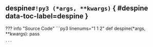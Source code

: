 ## **despine**`#!py3 (*args, **kwargs)` { #despine data-toc-label=despine }



??? info "Source Code" 
	```py3 linenums="1 1 2" 
	def despine(*args, **kwargs):
	    pass
	
	```
